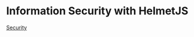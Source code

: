 # Information Security with HelmetJS

 [Security ](https://www.freecodecamp.org/learn/information-security/information-security-with-helmetjs/)



 
 
